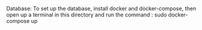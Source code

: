 Database: To set up the database, install docker and docker-compose, then open up a terminal in this directory and run the command : sudo docker-compose up
